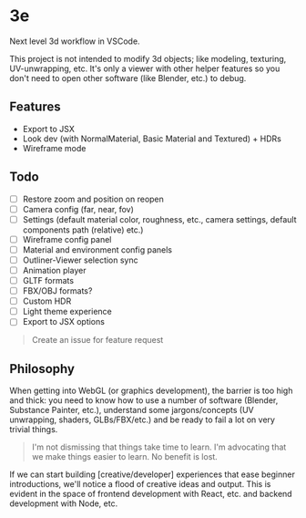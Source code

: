 # 3e

Next level 3d workflow in VSCode.

This project is not intended to modify 3d objects; like modeling, texturing, UV-unwrapping, etc. It's only a viewer with other helper features so you don't need to open other software (like Blender, etc.) to debug.

## Features

- Export to JSX
- Look dev (with NormalMaterial, Basic Material and Textured) + HDRs
- Wireframe mode

## Todo

- [ ] Restore zoom and position on reopen
- [ ] Camera config (far, near, fov)
- [ ] Settings (default material color, roughness, etc., camera settings, default components path (relative) etc.)
- [ ] Wireframe config panel
- [ ] Material and environment config panels
- [ ] Outliner-Viewer selection sync
- [ ] Animation player
- [ ] GLTF formats
- [ ] FBX/OBJ formats?
- [ ] Custom HDR
- [ ] Light theme experience
- [ ] Export to JSX options

> Create an issue for feature request

## Philosophy

When getting into WebGL (or graphics development), the barrier is too high and thick: you need to know how to use a number of software (Blender, Substance Painter, etc.), understand some jargons/concepts (UV unwrapping, shaders, GLBs/FBX/etc.) and be ready to fail a lot on very trivial things.

> I'm not dismissing that things take time to learn. I'm advocating that we make things easier to learn. No benefit is lost.

If we can start building [creative/developer] experiences that ease beginner introductions, we'll notice a flood of creative ideas and output. This is evident in the space of frontend development with React, etc. and backend development with Node, etc.
